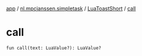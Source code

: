 [app](../../index.md) / [nl.mpcjanssen.simpletask](../index.md) / [LuaToastShort](index.md) / [call](.)

# call

`fun call(text: LuaValue?): LuaValue?`
